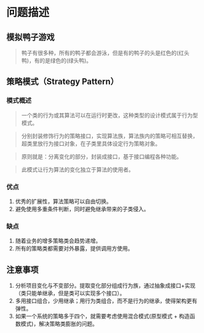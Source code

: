 # 问题描述

## 模拟鸭子游戏

> 鸭子有很多种，所有的鸭子都会游泳，但是有的鸭子的头是红色的(红头鸭)，有的是绿色的(绿头鸭)。

## 策略模式（Strategy Pattern）

### 模式概述

> 一个类的行为或其算法可以在运行时更改，这种类型的设计模式属于行为型模式。

> 分别封装修饰行为的策略接口，实现算法族，算法族内的策略可相互替换，超类里放行为接口对象，在子类里具体设定行为策略对象。

> 原则就是：分离变化的部分，封装成接口，基于接口编程各种功能。

> 此模式让行为算法的变化独立于算法的使用者。

### 优点
1. 优秀的扩展性，算法策略可以自由切换。
2. 避免使用多重条件判断，同时避免继承带来的子类侵入。

### 缺点
1. 随着业务的增多策略类会趋势递增。
2. 所有的策略类都需要对外暴露，提供调用方使用。

## 注意事项
1. 分析项目变化与不变部分。提取变化部分组成行为族，通过抽象成接口+实现（类只能单继承，但是类可以实现多个接口）。
2. 多用接口组合，少用继承；用行为类组合，而不是行为的继承，使得架构更有弹性。
3. 如果一个系统的策略多于四个，就需要考虑使用混合模式(原型模式 + 构造函数模式)，解决策略类膨胀的问题。
